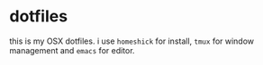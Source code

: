 # dotfiles

this is my OSX dotfiles.
i use `homeshick` for install, `tmux` for window management and `emacs` for editor.
